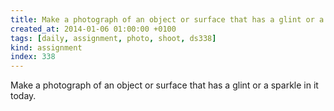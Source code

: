 ```yaml
---
title: Make a photograph of an object or surface that has a glint or a sparkle in it today.
created_at: 2014-01-06 01:00:00 +0100
tags: [daily, assignment, photo, shoot, ds338]
kind: assignment
index: 338
---
```


Make a photograph of an object or surface that has a glint or a sparkle in it today.
